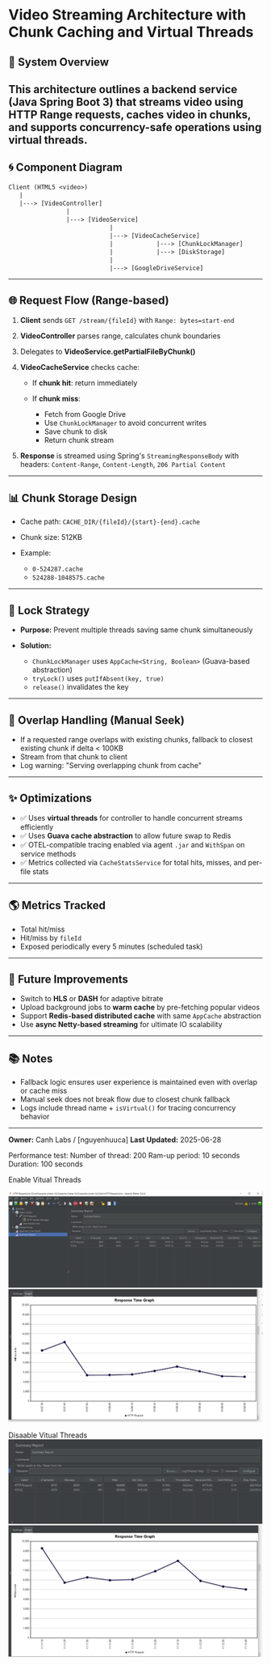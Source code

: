 # Video Streaming Architecture with Chunk Caching and Virtual Threads

## 🔢 System Overview

This architecture outlines a backend service (Java Spring Boot 3) that streams video using HTTP Range requests, caches video in chunks, and supports concurrency-safe operations using virtual threads.
---

## 🌀 Component Diagram

```
Client (HTML5 <video>)
   |
   |---> [VideoController]
                |
                |---> [VideoService]
                            |
                            |---> [VideoCacheService]
                            |            |---> [ChunkLockManager]
                            |            |---> [DiskStorage]
                            |
                            |---> [GoogleDriveService]
```

---

## 🌐 Request Flow (Range-based)

1. **Client** sends `GET /stream/{fileId}` with `Range: bytes=start-end`
2. **VideoController** parses range, calculates chunk boundaries
3. Delegates to **VideoService.getPartialFileByChunk()**
4. **VideoCacheService** checks cache:

    * If **chunk hit**: return immediately
    * If **chunk miss**:

        * Fetch from Google Drive
        * Use `ChunkLockManager` to avoid concurrent writes
        * Save chunk to disk
        * Return chunk stream
5. **Response** is streamed using Spring's `StreamingResponseBody` with headers: `Content-Range`, `Content-Length`, `206 Partial Content`

---

## 📊 Chunk Storage Design

* Cache path: `CACHE_DIR/{fileId}/{start}-{end}.cache`
* Chunk size: 512KB
* Example:

    * `0-524287.cache`
    * `524288-1048575.cache`

---

## 🔗 Lock Strategy

* **Purpose:** Prevent multiple threads saving same chunk simultaneously
* **Solution:**

    * `ChunkLockManager` uses `AppCache<String, Boolean>` (Guava-based abstraction)
    * `tryLock()` uses `putIfAbsent(key, true)`
    * `release()` invalidates the key

---

## 🔄 Overlap Handling (Manual Seek)

* If a requested range overlaps with existing chunks, fallback to closest existing chunk if delta < 100KB
* Stream from that chunk to client
* Log warning: "Serving overlapping chunk from cache"

---

## ✨ Optimizations

* ✅ Uses **virtual threads** for controller to handle concurrent streams efficiently
* ✅ Uses **Guava cache abstraction** to allow future swap to Redis
* ✅ OTEL-compatible tracing enabled via agent `.jar` and `WithSpan` on service methods
* ✅ Metrics collected via `CacheStatsService` for total hits, misses, and per-file stats

---

## 🌎 Metrics Tracked

* Total hit/miss
* Hit/miss by `fileId`
* Exposed periodically every 5 minutes (scheduled task)

---

## 🌟 Future Improvements

* Switch to **HLS** or **DASH** for adaptive bitrate
* Upload background jobs to **warm cache** by pre-fetching popular videos
* Support **Redis-based distributed cache** with same `AppCache` abstraction
* Use **async Netty-based streaming** for ultimate IO scalability

---

## 📚 Notes

* Fallback logic ensures user experience is maintained even with overlap or cache miss
* Manual seek does not break flow due to closest chunk fallback
* Logs include thread name + `isVirtual()` for tracing concurrency behavior

---

**Owner:** Canh Labs / \[nguyenhuuca]
**Last Updated:** 2025-06-28


Performance test:
Number of thread: 200
Ram-up period: 10 seconds
Duration: 100 seconds

Enable Vitual Threads


![img.png](img.png)
![img_1.png](img_1.png)

Disaable Vitual Threads
![img_2.png](img_2.png)
![img_3.png](img_3.png)